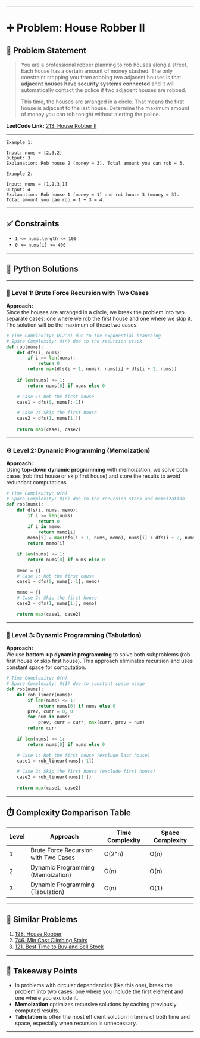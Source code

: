 
---

# ➕ Problem: House Robber II

## 📘 Problem Statement

> You are a professional robber planning to rob houses along a street. Each house has a certain amount of money stashed. The only constraint stopping you from robbing two adjacent houses is that **adjacent houses have security systems connected** and it will automatically contact the police if two adjacent houses are robbed.
> 
> This time, the houses are arranged in a circle. That means the first house is adjacent to the last house. Determine the maximum amount of money you can rob tonight without alerting the police.

**LeetCode Link:** [213. House Robber II](https://leetcode.com/problems/house-robber-ii/)

---

```
Example 1:

Input: nums = [2,3,2]
Output: 3
Explanation: Rob house 2 (money = 3). Total amount you can rob = 3.

Example 2:

Input: nums = [1,2,3,1]
Output: 4
Explanation: Rob house 1 (money = 1) and rob house 3 (money = 3). Total amount you can rob = 1 + 3 = 4.
```

---

## ✅ Constraints

- `1 <= nums.length <= 100`
- `0 <= nums[i] <= 400`

---

## 🧠 Python Solutions

---

### 🧪 Level 1: Brute Force Recursion with Two Cases

**Approach:**  
Since the houses are arranged in a circle, we break the problem into two separate cases: one where we rob the first house and one where we skip it. The solution will be the maximum of these two cases.

```python
# Time Complexity: O(2^n) due to the exponential branching
# Space Complexity: O(n) due to the recursion stack
def rob(nums):
    def dfs(i, nums):
        if i >= len(nums):
            return 0
        return max(dfs(i + 1, nums), nums[i] + dfs(i + 2, nums))
    
    if len(nums) <= 1:
        return nums[0] if nums else 0

    # Case 1: Rob the first house
    case1 = dfs(0, nums[:-1])

    # Case 2: Skip the first house
    case2 = dfs(1, nums[1:])
    
    return max(case1, case2)
```

---

### ⚙️ Level 2: Dynamic Programming (Memoization)

**Approach:**  
Using **top-down dynamic programming** with memoization, we solve both cases (rob first house or skip first house) and store the results to avoid redundant computations.

```python
# Time Complexity: O(n)
# Space Complexity: O(n) due to the recursion stack and memoization
def rob(nums):
    def dfs(i, nums, memo):
        if i >= len(nums):
            return 0
        if i in memo:
            return memo[i]
        memo[i] = max(dfs(i + 1, nums, memo), nums[i] + dfs(i + 2, nums, memo))
        return memo[i]

    if len(nums) <= 1:
        return nums[0] if nums else 0

    memo = {}
    # Case 1: Rob the first house
    case1 = dfs(0, nums[:-1], memo)

    memo = {}
    # Case 2: Skip the first house
    case2 = dfs(1, nums[1:], memo)

    return max(case1, case2)
```

---

### 🚀 Level 3: Dynamic Programming (Tabulation)

**Approach:**  
We use **bottom-up dynamic programming** to solve both subproblems (rob first house or skip first house). This approach eliminates recursion and uses constant space for computation.

```python
# Time Complexity: O(n)
# Space Complexity: O(1) due to constant space usage
def rob(nums):
    def rob_linear(nums):
        if len(nums) <= 1:
            return nums[0] if nums else 0
        prev, curr = 0, 0
        for num in nums:
            prev, curr = curr, max(curr, prev + num)
        return curr

    if len(nums) <= 1:
        return nums[0] if nums else 0

    # Case 1: Rob the first house (exclude last house)
    case1 = rob_linear(nums[:-1])

    # Case 2: Skip the first house (exclude first house)
    case2 = rob_linear(nums[1:])

    return max(case1, case2)
```

---

## ⏱️ Complexity Comparison Table

| Level | Approach                             | Time Complexity | Space Complexity |
|-------|--------------------------------------|-----------------|------------------|
| 1     | Brute Force Recursion with Two Cases | O(2^n)          | O(n)             |
| 2     | Dynamic Programming (Memoization)    | O(n)            | O(n)             |
| 3     | Dynamic Programming (Tabulation)     | O(n)            | O(1)             |

---

## 🔗 Similar Problems

1. [198. House Robber](https://leetcode.com/problems/house-robber/)
2. [746. Min Cost Climbing Stairs](https://leetcode.com/problems/min-cost-climbing-stairs/)
3. [121. Best Time to Buy and Sell Stock](https://leetcode.com/problems/best-time-to-buy-and-sell-stock/)

---

## 📌 Takeaway Points

- In problems with circular dependencies (like this one), break the problem into two cases: one where you include the first element and one where you exclude it.
- **Memoization** optimizes recursive solutions by caching previously computed results.
- **Tabulation** is often the most efficient solution in terms of both time and space, especially when recursion is unnecessary.

---
